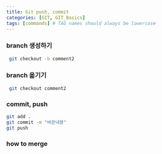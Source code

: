 ```yaml
---
title: Git push, commit
categories: [GIT, GIT_Basics]
tags: [commands] # TAG names should always be lowercase
---
```


### branch 생성하기

```bash
 git checkout -b comment2
```

### branch 옮기기

```bash
 git checkout comment2
```

### commit, push

```bash
git add .
git commit -m "바꾼내용"
git push

```

### how to merge
